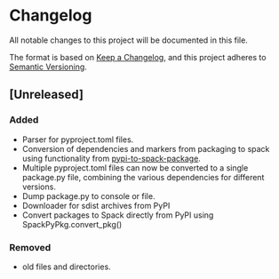 # Changelog

All notable changes to this project will be documented in this file.

The format is based on [Keep a Changelog](https://keepachangelog.com/en/1.1.0/),
and this project adheres to [Semantic Versioning](https://semver.org/spec/v2.0.0.html).

## [Unreleased]

### Added

- Parser for pyproject.toml files.
- Conversion of dependencies and markers from packaging to spack using functionality from [pypi-to-spack-package](https://github.com/spack/pypi-to-spack-package).
- Multiple pyproject.toml files can now be converted to a single package.py file, combining the various dependencies for different versions.
- Dump package.py to console or file.
- Downloader for sdist archives from PyPI
- Convert packages to Spack directly from PyPI using SpackPyPkg.convert_pkg()

### Removed

- old files and directories.
